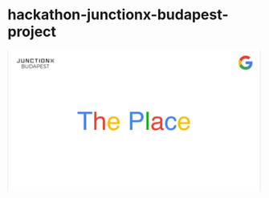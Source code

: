 # hackathon-junctionx-budapest-project

![Alt text](Presentation/The_Place_Presentation-01.jpg?raw=true)
